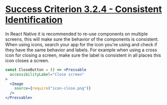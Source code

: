 # [Success Criterion 3.2.4 - Consistent Identification](https://www.w3.org/WAI/WCAG21/Understanding/consistent-identification.html)

In React Native it is recommended to re-use components on multiple screens, this will make sure the behavior of the components is consistent. When using icons, search your app for the icon you're using and check if they have the same behavior and labels. For example when using a cross icon for closing a screen, make sure the label is consistent in all places this icon closes a screen.

```jsx
const CloseButton = () => <Pressable
  accessibilityLabel="Close screen"
>
  <Image
    source={require("icon-close.png")}
  />
</Pressable>
```

